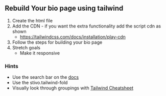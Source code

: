 ## Rebuild Your bio page using tailwind

1. Create the html file
2. Add the CDN - if you want the extra functionality add the script cdn as shown
    - https://tailwindcss.com/docs/installation/play-cdn
3. Follow the steps for building your bio page
4. Stretch goals
    - Make it responsive

### Hints
 - Use the search bar on the [docs](https://tailwindcss.com/docs/styling-with-utility-classes)
 - Use the stivo.tailwind-fold
 - Visually look through groupings with  [Tailwind Cheatsheet](https://nerdcave.com/tailwind-cheat-sheet)



